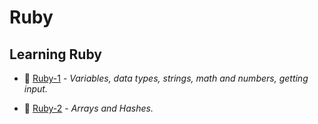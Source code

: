 # Ruby
Learning Ruby
-----
* :parrot: [Ruby-1](https://github.com/sucremad/Ruby/tree/main/Ruby-1) - _Variables, data types, strings, math and numbers, getting input._ 

* :parrot: [Ruby-2](https://github.com/sucremad/Ruby/tree/main/Ruby-2) - _Arrays and Hashes._
